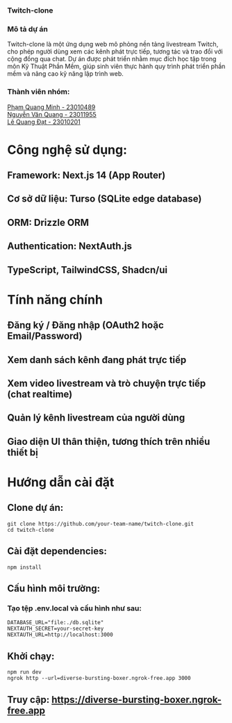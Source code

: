 ### Twitch-clone
### Mô tả dự án
Twitch-clone là một ứng dụng web mô phỏng nền tảng livestream Twitch, cho phép người dùng xem các kênh phát trực tiếp, tương tác và trao đổi với cộng đồng qua chat. Dự án được phát triển nhằm mục đích học tập trong môn Kỹ Thuật Phần Mềm, giúp sinh viên thực hành quy trình phát triển phần mềm và nâng cao kỹ năng lập trình web.

### Thành viên nhóm:
<a href="https://github.com/miin000"> Phạm Quang Minh - 23010489 </a>
</br>
<a href="https://github.com/JCakaQuang"> Nguyễn Văn Quang - 23011955 </a>
</br>
<a href="https://github.com/Lqdat28072005"> Lê Quang Đạt - 23010201 </a>
</br>

# Công nghệ sử dụng: 
## Framework: Next.js 14 (App Router)
## Cơ sở dữ liệu: Turso (SQLite edge database)
## ORM: Drizzle ORM
## Authentication: NextAuth.js
## TypeScript, TailwindCSS, Shadcn/ui

# Tính năng chính
## Đăng ký / Đăng nhập (OAuth2 hoặc Email/Password)
## Xem danh sách kênh đang phát trực tiếp
## Xem video livestream và trò chuyện trực tiếp (chat realtime)
## Quản lý kênh livestream của người dùng
## Giao diện UI thân thiện, tương thích trên nhiều thiết bị

# Hướng dẫn cài đặt
## Clone dự án:
```
git clone https://github.com/your-team-name/twitch-clone.git
cd twitch-clone
```

## Cài đặt dependencies:
```
npm install
```

## Cấu hình môi trường:
### Tạo tệp .env.local và cấu hình như sau:
```
DATABASE_URL="file:./db.sqlite"
NEXTAUTH_SECRET=your-secret-key
NEXTAUTH_URL=http://localhost:3000
```
## Khởi chạy:
```
npm run dev
ngrok http --url=diverse-bursting-boxer.ngrok-free.app 3000
```

## Truy cập: https://diverse-bursting-boxer.ngrok-free.app

